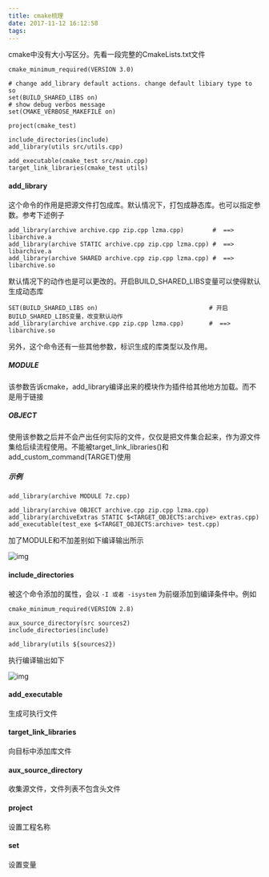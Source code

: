 ```yaml
---
title: cmake梳理
date: 2017-11-12 16:12:58
tags:
---
```



cmake中没有大小写区分。先看一段完整的CmakeLists.txt文件

```
cmake_minimum_required(VERSION 3.0)

# change add_library default actions. change default libiary type to so
set(BUILD_SHARED_LIBS on)
# show debug verbos message
set(CMAKE_VERBOSE_MAKEFILE on)

project(cmake_test)

include_directories(include)
add_library(utils src/utils.cpp)

add_executable(cmake_test src/main.cpp)
target_link_libraries(cmake_test utils)
```



#### add_library

这个命令的作用是把源文件打包成库。默认情况下，打包成静态库。也可以指定参数。参考下述例子

```
add_library(archive archive.cpp zip.cpp lzma.cpp)        #  ==> libarchive.a
add_library(archive STATIC archive.cpp zip.cpp lzma.cpp) #  ==> libarchive.a
add_library(archive SHARED archive.cpp zip.cpp lzma.cpp) #  ==> libarchive.so
```

默认情况下的动作也是可以更改的。开启BUILD_SHARED_LIBS变量可以使得默认生成动态库

```
SET(BUILD_SHARED_LIBS on)                               # 开启BUILD_SHARED_LIBS变量，改变默认动作
add_library(archive archive.cpp zip.cpp lzma.cpp)       #  ==> libarchive.so
```

另外，这个命令还有一些其他参数，标识生成的库类型以及作用。

##### MODULE 

该参数告诉cmake，add_library编译出来的模块作为插件给其他地方加载。而不是用于链接

##### OBJECT 

使用该参数之后并不会产出任何实际的文件，仅仅是把文件集合起来，作为源文件集给后续流程使用。不能被target_link_libraries()和add_custom_command(TARGET)使用

##### 示例

```
add_library(archive MODULE 7z.cpp)
```

```
add_library(archive OBJECT archive.cpp zip.cpp lzma.cpp)
add_library(archiveExtras STATIC $<TARGET_OBJECTS:archive> extras.cpp)
add_executable(test_exe $<TARGET_OBJECTS:archive> test.cpp)
```

加了MODULE和不加差别如下编译输出所示

![img](./so类型.png)



#### include_directories

被这个命令添加的属性，会以 `-I 或者 -isystem` 为前缀添加到编译条件中。例如

```
cmake_minimum_required(VERSION 2.8)

aux_source_directory(src sources2)
include_directories(include)

add_library(utils ${sources2})
```

执行编译输出如下

![img](./include_directories.png)



#### add_executable

生成可执行文件



#### target_link_libraries

向目标中添加库文件



#### aux_source_directory

收集源文件，文件列表不包含头文件



#### project

设置工程名称



#### set

设置变量


